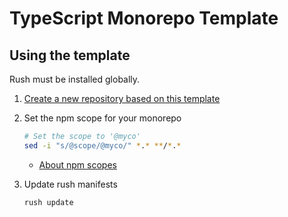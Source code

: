 # TypeScript Monorepo Template

## Using the template

Rush must be installed globally.

1. [Create a new repository based on this template](https://github.com/jimmed/rush-monorepo-ts/generate)

2. Set the npm scope for your monorepo

   ```sh
   # Set the scope to '@myco'
   sed -i "s/@scope/@myco/" *.* **/*.*
   ```

   - [About npm scopes](https://docs.npmjs.com/about-scopes)

3. Update rush manifests

   ```sh
   rush update
   ```
